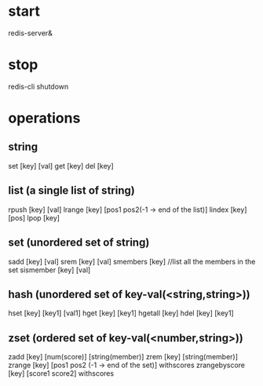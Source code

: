 # start
redis-server&
# stop
redis-cli shutdown

# operations
## string
set [key] [val]
get [key]
del [key]

## list (a single list of string)
rpush [key] [val]
lrange [key] [pos1 pos2(-1 -> end of the list)]
lindex [key] [pos]
lpop [key]

## set (unordered set of string)
sadd [key] [val]
srem [key] [val]
smembers [key] //list all the members in the set
sismember [key] [val]

## hash (unordered set of key-val(<string,string>))
hset [key] [key1] [val1]
hget [key] [key1]
hgetall [key]
hdel [key] [key1]

## zset (ordered set of key-val(<number,string>))
zadd [key] [num(score)] [string(member)]
zrem [key] [string(member)]
zrange [key] [pos1 pos2 (-1 -> end of the set)] withscores
zrangebyscore [key] [score1 score2] withscores
